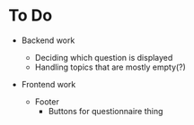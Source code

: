 # To Do
- Backend work
    - Deciding which question is displayed
    - Handling topics that are mostly empty(?)

- Frontend work
    - Footer
        - Buttons for questionnaire thing